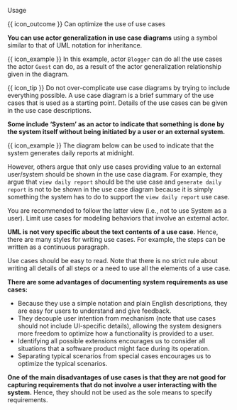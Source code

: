 <span id="title">Usage</span>

<span id="prereqs"></span>

<span id="outcomes">{{ icon_outcome }} Can optimize the use of use cases</span>

<div id="body">

**You can use actor generalization in use case diagrams** using a symbol similar to that of UML notation for inheritance.

<box>

{{ icon_example }} In this example, actor `Blogger` can do all the use cases the actor `Guest` can do, as a result of the actor generalization relationship given in the diagram.

<pic eager src="{{baseUrl}}/specifyingRequirements/useCases/usage/images/actorGeneralisation.png" height="250" />
</box>

{{ icon_tip }} Do not over-complicate use case diagrams by trying to include everything possible. A use case diagram is a brief summary of the use cases that is used as a starting point. Details of the use cases can be given in the use case descriptions.

**Some include ‘System’ as an actor to indicate that something is done by the system itself without being initiated by a user or an external system.**

<box>

{{ icon_example }} The diagram below can be used to indicate that the system generates daily reports at midnight.

<pic eager src="{{baseUrl}}/specifyingRequirements/useCases/usage/images/systemAsActor.jpg" height="200" />

</box>


However, others argue that only use cases providing value to an external user/system should be shown in the use case diagram. For example, they argue that `view daily report` should be the use case and `generate daily report` is not to be shown in the use case diagram because it is simply something the system has to do to support the `view daily report` use case.

You are recommended to follow the latter view (i.e., not to use System as a user). Limit use cases for modeling behaviors that involve an external actor.

**UML is not very specific about the text contents of a use case.** Hence, there are many styles for writing use cases. For example, the steps can be written as a continuous paragraph.

Use cases should be easy to read. Note that there is no strict rule about writing all details of all steps or a need to use all the elements of a use case.

**There are some advantages of documenting system requirements as use cases:**

* Because they use a simple notation and plain English descriptions, they are easy for users to understand and give feedback.
* They decouple user intention from mechanism (note that use cases should not include UI-specific details), allowing the system designers more freedom to optimize how a functionality is provided to a user.
* Identifying all possible extensions encourages us to consider all situations that a software product might face during its operation.
* Separating typical scenarios from special cases encourages us to optimize the typical scenarios.

**One of the main disadvantages of use cases is that they are not good for capturing requirements that do not involve a user interacting with the system.** Hence, they should not be used as the sole means to specify requirements.

</div>

<div id="extras">
<include src="exercisesPanel.md" boilerplate/>
</div>
